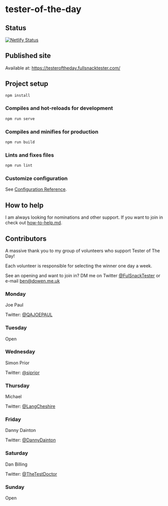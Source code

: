 # tester-of-the-day

## Status

[![Netlify Status](https://api.netlify.com/api/v1/badges/34711676-198b-48eb-951d-f23a6cd2696e/deploy-status)](https://app.netlify.com/sites/tester-of-the-day/deploys)

## Published site

Available at: <https://testeroftheday.fullsnacktester.com/>

## Project setup

```bash
npm install
```

### Compiles and hot-reloads for development

```bash
npm run serve
```

### Compiles and minifies for production

```bash
npm run build
```

### Lints and fixes files

```bash
npm run lint
```

### Customize configuration

See [Configuration Reference](https://cli.vuejs.org/config/).

## How to help

I am always looking for nominations and other support. If you want to join in check out [how-to-help.md](how-to-help.md).

## Contributors

A massive thank you to my group of volunteers who support Tester of The Day!

Each volunteer is responsible for selecting the winner one day a week.

See an opening and want to join in? DM me on Twitter [@FulSnackTester](https://twitter.com/FullSnackTester) or e-mail ben@dowen.me.uk

### Monday

Joe Paul

Twitter: [@QAJOEPAUL](https://twitter.com/QAJOEPAUL)

### Tuesday

Open

### Wednesday

Simon Prior

Twitter: [@siprior](https://twitter.com/siprior)

### Thursday

Michael

Twitter: [@LangCheshire](https://twitter.com/LangCheshire)

### Friday

Danny Dainton

Twitter: [@DannyDainton](https://twitter.com/DannyDainton)

### Saturday

Dan Billing

Twitter: [@TheTestDoctor](https://twitter.com/TheTestDoctor)

### Sunday

Open
